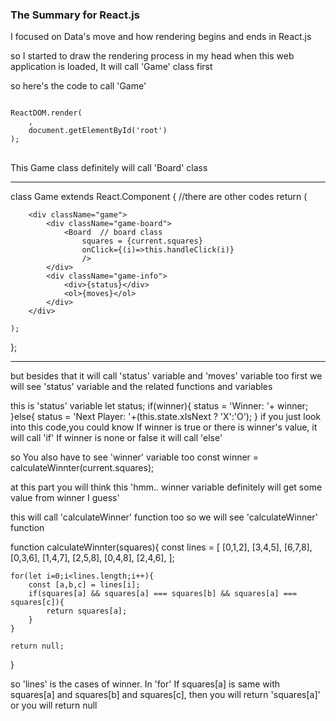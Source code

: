 ### The Summary for React.js 

I focused on Data's move and how rendering begins and ends in React.js

so I started to draw the rendering process in my head 
when this web application is loaded, It will call 'Game' class first 

so here's the code to call 'Game'

<pre>
<code>
ReactDOM.render(
    <Game />,
    document.getElementById('root')
);
</code>
</pre>

 

This Game class definitely will call 'Board' class


***
class Game extends React.Component {
//there are other codes
    return (
    
        <div className="game">
            <div className="game-board">
                <Board  // board class
                    squares = {current.squares}
                    onClick={(i)=>this.handleClick(i)}
                    />
            </div>
            <div className="game-info">
                <div>{status}</div>
                <ol>{moves}</ol>
            </div>
        </div>
            
    );
  
};
***

  
but besides that it will call 'status' variable and 'moves' variable too
first we will see 'status' variable and the related functions and variables

this is 'status' variable
let status;
if(winner){
       status = 'Winner: '+ winner;
}else{
       status = 'Next Player: '+(this.state.xIsNext ? 'X':'O');
}
if you just look into this code,you could know If winner is true or there is winner's value, it will call 'if' If winner is none or false it will call 'else' 


so You also have to see 'winner' variable too 
const winner = calculateWinnter(current.squares);

at this part you will think this
'hmm.. winner variable definitely will get some value from winner I guess'


this will call 'calculateWinner' function too
so we will see 'calculateWinner' function

function calculateWinnter(squares){
    const lines = [
        [0,1,2],
        [3,4,5],
        [6,7,8],
        [0,3,6],
        [1,4,7],
        [2,5,8],
        [0,4,8],
        [2,4,6],
    ];

    for(let i=0;i<lines.length;i++){
        const [a,b,c] = lines[i];
        if(squares[a] && squares[a] === squares[b] && squares[a] === squares[c]){
            return squares[a];
        }
    }

    return null;
}

so 'lines' is the cases of winner. In 'for' If squares[a] is same with squares[a] and squares[b] and
squares[c], then you will return 'squares[a]' or you will return null 











  
  
  
